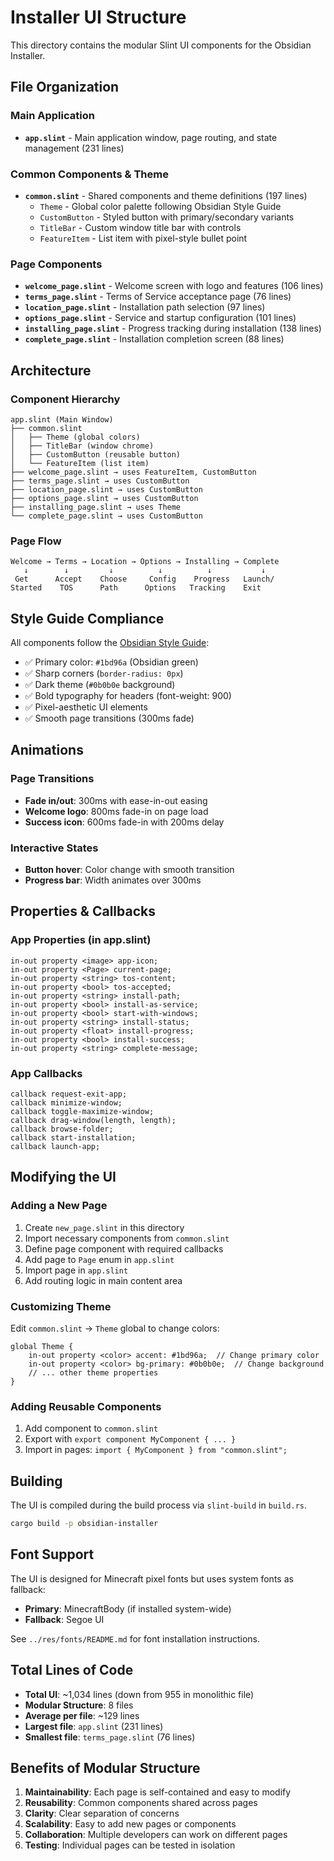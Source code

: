 # Installer UI Structure

This directory contains the modular Slint UI components for the Obsidian Installer.

## File Organization

### Main Application
- **`app.slint`** - Main application window, page routing, and state management (231 lines)

### Common Components & Theme
- **`common.slint`** - Shared components and theme definitions (197 lines)
  - `Theme` - Global color palette following Obsidian Style Guide
  - `CustomButton` - Styled button with primary/secondary variants
  - `TitleBar` - Custom window title bar with controls
  - `FeatureItem` - List item with pixel-style bullet point

### Page Components
- **`welcome_page.slint`** - Welcome screen with logo and features (106 lines)
- **`terms_page.slint`** - Terms of Service acceptance page (76 lines)
- **`location_page.slint`** - Installation path selection (97 lines)
- **`options_page.slint`** - Service and startup configuration (101 lines)
- **`installing_page.slint`** - Progress tracking during installation (138 lines)
- **`complete_page.slint`** - Installation completion screen (88 lines)

## Architecture

### Component Hierarchy
```
app.slint (Main Window)
├── common.slint
│   ├── Theme (global colors)
│   ├── TitleBar (window chrome)
│   ├── CustomButton (reusable button)
│   └── FeatureItem (list item)
├── welcome_page.slint → uses FeatureItem, CustomButton
├── terms_page.slint → uses CustomButton
├── location_page.slint → uses CustomButton
├── options_page.slint → uses CustomButton
├── installing_page.slint → uses Theme
└── complete_page.slint → uses CustomButton
```

### Page Flow
```
Welcome → Terms → Location → Options → Installing → Complete
   ↓        ↓         ↓          ↓          ↓           ↓
 Get      Accept    Choose     Config    Progress   Launch/
Started    TOS      Path      Options   Tracking    Exit
```

## Style Guide Compliance

All components follow the [Obsidian Style Guide](../../../style-guide.md):

- ✅ Primary color: `#1bd96a` (Obsidian green)
- ✅ Sharp corners (`border-radius: 0px`)
- ✅ Dark theme (`#0b0b0e` background)
- ✅ Bold typography for headers (font-weight: 900)
- ✅ Pixel-aesthetic UI elements
- ✅ Smooth page transitions (300ms fade)

## Animations

### Page Transitions
- **Fade in/out**: 300ms with ease-in-out easing
- **Welcome logo**: 800ms fade-in on page load
- **Success icon**: 600ms fade-in with 200ms delay

### Interactive States
- **Button hover**: Color change with smooth transition
- **Progress bar**: Width animates over 300ms

## Properties & Callbacks

### App Properties (in app.slint)
```slint
in-out property <image> app-icon;
in-out property <Page> current-page;
in-out property <string> tos-content;
in-out property <bool> tos-accepted;
in-out property <string> install-path;
in-out property <bool> install-as-service;
in-out property <bool> start-with-windows;
in-out property <string> install-status;
in-out property <float> install-progress;
in-out property <bool> install-success;
in-out property <string> complete-message;
```

### App Callbacks
```slint
callback request-exit-app;
callback minimize-window;
callback toggle-maximize-window;
callback drag-window(length, length);
callback browse-folder;
callback start-installation;
callback launch-app;
```

## Modifying the UI

### Adding a New Page
1. Create `new_page.slint` in this directory
2. Import necessary components from `common.slint`
3. Define page component with required callbacks
4. Add page to `Page` enum in `app.slint`
5. Import page in `app.slint`
6. Add routing logic in main content area

### Customizing Theme
Edit `common.slint` → `Theme` global to change colors:
```slint
global Theme {
    in-out property <color> accent: #1bd96a;  // Change primary color
    in-out property <color> bg-primary: #0b0b0e;  // Change background
    // ... other theme properties
}
```

### Adding Reusable Components
1. Add component to `common.slint`
2. Export with `export component MyComponent { ... }`
3. Import in pages: `import { MyComponent } from "common.slint";`

## Building

The UI is compiled during the build process via `slint-build` in `build.rs`.

```bash
cargo build -p obsidian-installer
```

## Font Support

The UI is designed for Minecraft pixel fonts but uses system fonts as fallback:
- **Primary**: MinecraftBody (if installed system-wide)
- **Fallback**: Segoe UI

See `../res/fonts/README.md` for font installation instructions.

## Total Lines of Code
- **Total UI**: ~1,034 lines (down from 955 in monolithic file)
- **Modular Structure**: 8 files
- **Average per file**: ~129 lines
- **Largest file**: `app.slint` (231 lines)
- **Smallest file**: `terms_page.slint` (76 lines)

## Benefits of Modular Structure

1. **Maintainability**: Each page is self-contained and easy to modify
2. **Reusability**: Common components shared across pages
3. **Clarity**: Clear separation of concerns
4. **Scalability**: Easy to add new pages or components
5. **Collaboration**: Multiple developers can work on different pages
6. **Testing**: Individual pages can be tested in isolation
